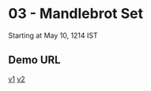 # 03 - Mandlebrot Set

Starting at May 10, 1214 IST

## Demo URL

[v1](https://jikkujose-03-mandlebrot-v1.surge.sh/)
[v2](https://jikkujose-03-mandlebrot-v2.surge.sh/)

